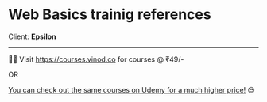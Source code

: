 # Web Basics trainig references

Client: **Epsilon** <br>

---
👋🏼 Visit https://courses.vinod.co for courses @ ₹49/-


OR

<a href="https://udemy.com/user/vinod-197">
You can check out the same courses on Udemy for a much higher price!</a> 😎
